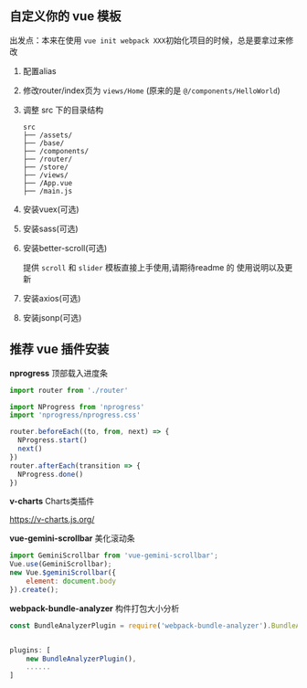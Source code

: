 ## 自定义你的 vue 模板

出发点：本来在使用 `vue init webpack XXX`初始化项目的时候，总是要拿过来修改

1. 配置alias

2. 修改router/index页为 `views/Home` (原来的是 `@/components/HelloWorld`)

3. 调整 src 下的目录结构

   ```
   src
   ├── /assets/
   ├── /base/
   ├── /components/
   ├── /router/
   ├── /store/
   ├── /views/
   ├── /App.vue
   ├── /main.js 
   ```

4. 安装vuex(可选)

5. 安装sass(可选)

6. 安装better-scroll(可选)
   
    提供 `scroll` 和 `slider` 模板直接上手使用,请期待readme 的 使用说明以及更新

7. 安装axios(可选)

8. 安装jsonp(可选)



## 推荐 vue 插件安装

**nprogress** 顶部载入进度条

``` javascript
import router from './router'

import NProgress from 'nprogress'
import 'nprogress/nprogress.css'

router.beforeEach((to, from, next) => {
  NProgress.start()
  next()
})
router.afterEach(transition => {
  NProgress.done()
})
```



**v-charts**   Charts类插件

https://v-charts.js.org/ 



**vue-gemini-scrollbar**  美化滚动条

```javascript
import GeminiScrollbar from 'vue-gemini-scrollbar';
Vue.use(GeminiScrollbar);
new Vue.$geminiScrollbar({
	element: document.body
}).create();
```



**webpack-bundle-analyzer**  构件打包大小分析

```javascript
const BundleAnalyzerPlugin = require('webpack-bundle-analyzer').BundleAnalyzerPlugin


plugins: [
	new BundleAnalyzerPlugin(),
	......
]
```

